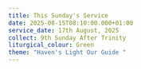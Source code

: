 ```yaml
---
title: This Sunday's Service
date: 2025-08-15T08:10:00.000+01:00
service_date: 17th August, 2025
collect: 9th Sunday After Trinity
liturgical_colour: Green
theme: "Haven's Light Our Guide "
---
```

